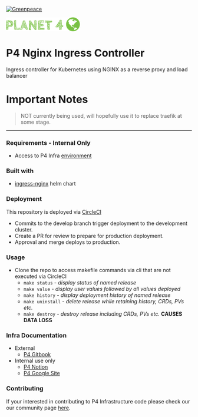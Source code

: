 [![Greenpeace](https://circleci.com/gh/greenpeace/planet4-nginx-ingress.svg?style=shield)](https://circleci.com/gh/greenpeace/planet4-nginx-ingress)

![Planet4](./p4logo.png)
# P4 Nginx Ingress Controller

Ingress controller for Kubernetes using NGINX as a reverse proxy and load balancer

<h1>Important Notes</h1>

>NOT currently being used, will hopefully use it to replace traefik at some stage.

***
### Requirements - Internal Only
-   Access to P4 Infra [environment](https://www.notion.so/p4infra/bab9d0b1f2db4d929a59916899d531c1?v=eca7b78e1ae345c6883a9b37c6b76cac)

### Built with
- [ingress-nginx](https://github.com/kubernetes/ingress-nginx/tree/master/charts/ingress-nginx) helm chart

### Deployment
This repository is deployed via [CircleCI](https://circleci.com/gh/greenpeace/planet4-traefik)

 - Commits to the develop branch trigger deployment to the development cluster.  
 - Create a PR for review to prepare for production deployment.
 - Approval and merge deploys to production.

### Usage
 - Clone the repo to access makefile commands via cli that are not executed via CircleCI
   - `make status` - <em> display status of named release </em>
   - `make value` - <em> display user values followed by all values deployed </em>
   - `make history` - <em> display deployment history of named release </em>
   - `make uninstall` - <em> delete release while retaining history, CRDs, PVs etc.</em>
   - `make destroy` - <em> destroy release including CRDs, PVs etc. </em> <strong> CAUSES DATA LOSS </strong>

 ### Infra Documentation
 - External
   - [P4 Gitbook](https://support.greenpeace.org/planet4/infrastructure/intro)
 - Internal use only
   - [P4 Notion](https://www.notion.so/p4infra/)
   - [P4 Google Site](https://sites.google.com/greenpeace.org/p4-infra)

 ### Contributing
 If your interested in contributing to P4 Infrastructure code please check our our community page [here](https://github.com/greenpeace/planet4).

